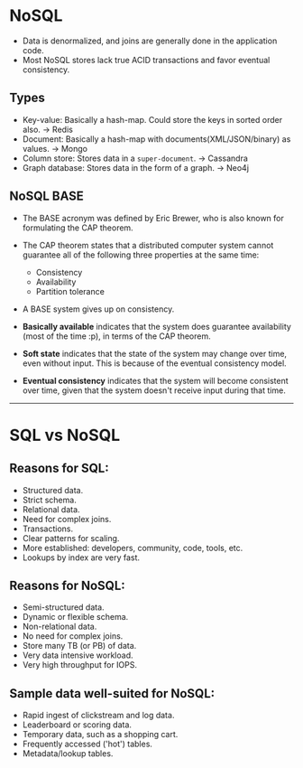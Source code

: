 # NoSQL

- Data is denormalized, and joins are generally done in the application code.
- Most NoSQL stores lack true ACID transactions and favor eventual consistency.

## Types

- Key-value: Basically a hash-map. Could store the keys in sorted order also. -> Redis
- Document: Basically a hash-map with documents(XML/JSON/binary) as values. -> Mongo
- Column store: Stores data in a `super-document`. -> Cassandra
- Graph database: Stores data in the form of a graph. -> Neo4j

## NoSQL BASE

- The BASE acronym was defined by Eric Brewer, who is also known for formulating the CAP theorem.
- The CAP theorem states that a distributed computer system cannot guarantee all of the following three properties at the same time:

  - Consistency
  - Availability
  - Partition tolerance

- A BASE system gives up on consistency.
- **Basically available** indicates that the system does guarantee availability (most of the time :p), in terms of the CAP theorem.
- **Soft state** indicates that the state of the system may change over time, even without input. This is because of the eventual consistency model.
- **Eventual consistency** indicates that the system will become consistent over time, given that the system doesn't receive input during that time.

--------------------------------------------------------------------------------

# SQL vs NoSQL

## Reasons for SQL:

- Structured data.
- Strict schema.
- Relational data.
- Need for complex joins.
- Transactions.
- Clear patterns for scaling.
- More established: developers, community, code, tools, etc.
- Lookups by index are very fast.

## Reasons for NoSQL:

- Semi-structured data.
- Dynamic or flexible schema.
- Non-relational data.
- No need for complex joins.
- Store many TB (or PB) of data.
- Very data intensive workload.
- Very high throughput for IOPS.

## Sample data well-suited for NoSQL:

- Rapid ingest of clickstream and log data.
- Leaderboard or scoring data.
- Temporary data, such as a shopping cart.
- Frequently accessed ('hot') tables.
- Metadata/lookup tables.
